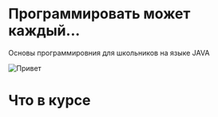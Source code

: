 # Программировать может каждый...

Основы программировния для школьников на языке JAVA 
   
![Привет](https://syrkop.github.io/edit/master/slides/java/Java-Duke.png)

# Что в курсе
